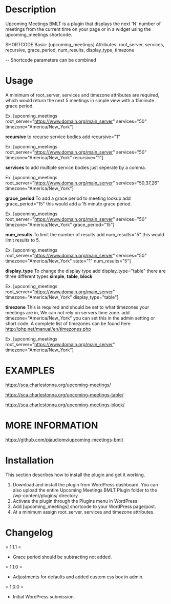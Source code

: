 # Description

Upcoming Meetings BMLT is a plugin that displays the next 'N' number of meetings from the current time on your page or in a widget using the upcoming_meetings shortcode.

SHORTCODE
Basic: [upcoming_meetings]
Attributes: root_server, services, recursive, grace_period, num_results, display_type, timezone

-- Shortcode parameters can be combined

# Usage

A minimum of root_server, services and timezone attributes are required, which would return the next 5 meetings in simple view with a 15minute grace period.

Ex. [upcoming_meetings root_server=&quot;https://www.domain.org/main_server&quot; services=&quot;50&quot; timezone=&quot;America/New_York&quot;]

**recursive** to recurse service bodies add recursive=&quot;1&quot;

Ex. [upcoming_meetings root_server=&quot;https://www.domain.org/main_server&quot; services=&quot;50&quot; timezone=&quot;America/New_York&quot; recursive=&quot;1&quot;]

**services** to add multiple service bodies just seperate by a comma.

Ex. [upcoming_meetings root_server=&quot;https://www.domain.org/main_server&quot; services=&quot;50,37,26&quot; timezone=&quot;America/New_York&quot;]

**grace_period** To add a grace period to meeting lookup add grace_period=&quot;15&quot; this would add a 15 minute grace period.

Ex. [upcoming_meetings root_server=&quot;https://www.domain.org/main_server&quot; services=&quot;50&quot; timezone=&quot;America/New_York&quot; grace_period=&quot;15&quot;]

**num_results** To limit the number of results add num_results=&quot;5&quot; this would limit results to 5.

Ex. [upcoming_meetings root_server=&quot;https://www.domain.org/main_server&quot; services=&quot;50&quot; timezone=&quot;America/New_York&quot; state=&quot;1&quot; num_results=&quot;5&quot;]

**display_type** To change the display type add display_type=&quot;table&quot; there are three different types **simple**, **table**, **block**

Ex. [upcoming_meetings root_server=&quot;https://www.domain.org/main_server&quot; timezone=&quot;America/New_York&quot; display_type=&quot;table&quot;]

**timezone** This is required and should be set to what timezones your meetings are in, We can not rely on servers time zone. add timezone=&quot;America/New_York&quot; you can set this in the admin setting or short code. A complete list of timezones can be found here http://php.net/manual/en/timezones.php

Ex. [upcoming_meetings root_server=&quot;https://www.domain.org/main_server&quot; timezone=&quot;America/New_York&quot;]

# EXAMPLES

<a href="https://sca.charlestonna.org/upcoming-meetings/">https://sca.charlestonna.org/upcoming-meetings/</a>

<a href="https://sca.charlestonna.org/upcoming-meetings-table/">https://sca.charlestonna.org/upcoming-meetings-table/</a>

<a href="https://sca.charlestonna.org/upcoming-meetings-block/">https://sca.charlestonna.org/upcoming-meetings-block/</a>


# MORE INFORMATION

<a href="https://github.com/pjaudiomv/upcoming-meetings-bmlt" target="_blank">https://github.com/pjaudiomv/upcoming-meetings-bmlt</a>


# Installation

This section describes how to install the plugin and get it working.

1. Download and install the plugin from WordPress dashboard. You can also upload the entire Upcoming Meetings BMLT Plugin folder to the /wp-content/plugins/ directory
2. Activate the plugin through the Plugins menu in WordPress
3. Add [upcoming_meetings] shortcode to your WordPress page/post.
4. At a minimum assign root_server, services and timezone attributes.


# Changelog

= 1.1.1 =

* Grace period should be subtracting not added.

= 1.1.0 =

* Adjustments for defaults and added custom css box in admin.

= 1.0.0 =

* Initial WordPress submission.
